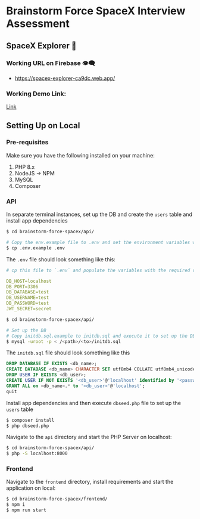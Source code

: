 # Brainstorm Force SpaceX Interview Assessment

## SpaceX Explorer :rocket:

### Working URL on Firebase 👁‍🗨
- https://spacex-explorer-ca9dc.web.app/

### Working Demo Link: 
[Link](https://drive.google.com/file/d/1Q5krkRaDjRKoHiQH7jMic50dDiTF_Upu/view?usp=share_link)

## Setting Up on Local

### Pre-requisites
Make sure you have the following installed on your machine:
1. PHP 8.x
2. NodeJS -> NPM
3. MySQL
4. Composer

### API
In separate terminal instances, set up the DB and create the `users` table and install app dependencies

```bash
$ cd brainstorm-force-spacex/api/

# Copy the env.example file to .env and set the environment variables with DB connection values
$ cp .env.example .env
```

The `.env` file should look something like this:
```yml
# cp this file to `.env` and populate the variables with the required values to connect to the DB

DB_HOST=localhost
DB_PORT=3306
DB_DATABASE=test
DB_USERNAME=test
DB_PASSWORD=test
JWT_SECRET=secret
```

```bash
$ cd brainstorm-force-spacex/api/

# Set up the DB
# Copy initdb.sql.example to initdb.sql and execute it to set up the DB
$ mysql -uroot -p < /<path>/<to>/initdb.sql
```

The `initdb.sql` file should look something like this
```sql
DROP DATABASE IF EXISTS <db_name>;
CREATE DATABASE <db_name> CHARACTER SET utf8mb4 COLLATE utf8mb4_unicode_ci;
DROP USER IF EXISTS <db_user>;
CREATE USER IF NOT EXISTS '<db_user>'@'localhost' identified by '<password>';
GRANT ALL on <db_name>.* to '<db_user>'@'localhost';
quit
```

Install app dependencies and then execute `dbseed.php` file to set up the `users` table
```bash
$ composer install
$ php dbseed.php
```

Navigate to the `api` directory and start the PHP Server on localhost:
```bash
$ cd brainstorm-force-spacex/api/
$ php -S localhost:8000
```

### Frontend

Navigate to the `frontend` directory, install requirements and start the application on local:
```bash
$ cd brainstorm-force-spacex/frontend/
$ npm i
$ npm run start
```
